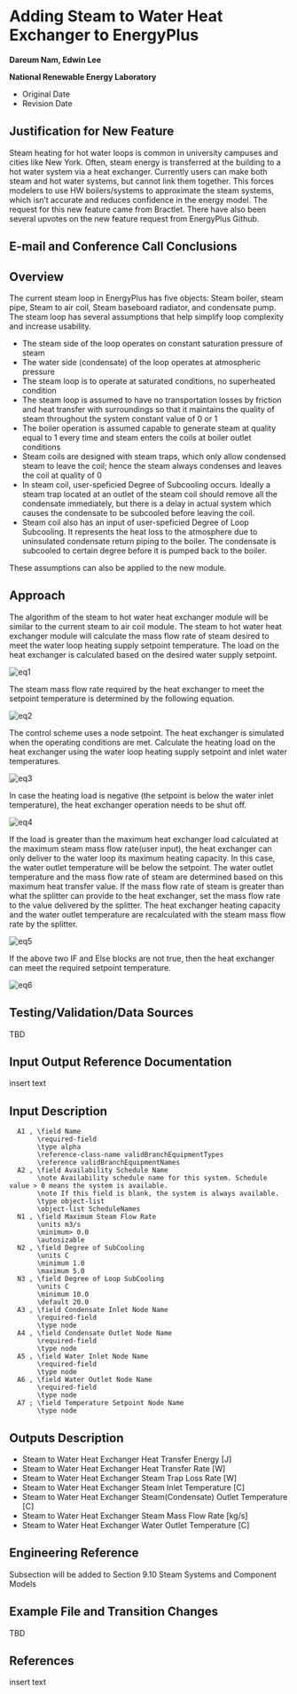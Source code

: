 Adding Steam to Water Heat Exchanger to EnergyPlus
================

**Dareum Nam, Edwin Lee**

**National Renewable Energy Laboratory**

 - Original Date
 - Revision Date
 

## Justification for New Feature ##

Steam heating for hot water loops is common in university campuses and cities like New York. Often, steam energy is transferred at the building to a hot water system via a heat exchanger. Currently users can make both steam and hot water systems, but cannot link them together. This forces modelers to use HW boilers/systems to approximate the steam systems, which isn’t accurate and reduces confidence in the energy model.
The request for this new feature came from Bractlet. There have also been several upvotes on the new feature request from EnergyPlus Github.



## E-mail and  Conference Call Conclusions ##


## Overview ##

The current steam loop in EnergyPlus has five objects: Steam boiler, steam pipe, Steam to air coil, Steam baseboard radiator, and condensate pump. The steam loop has several assumptions that help simplify loop complexity and increase usability.
- The steam side of the loop operates on constant saturation pressure of steam
- The water side (condensate) of the loop operates at atmospheric pressure
- The steam loop is to operate at saturated conditions, no superheated condition
- The steam loop is assumed to have no transportation losses by friction and heat transfer with surroundings so that it maintains the quality of steam throughout the system constant value of 0 or 1
- The boiler operation is assumed capable to generate steam at quality equal to 1 every time and steam enters the coils at boiler outlet conditions
- Steam coils are designed with steam traps, which only allow condensed steam to leave the coil; hence the steam always condenses and leaves the coil at quality of 0
- In steam coil, user-speficied Degree of Subcooling occurs. Ideally a steam trap located at an outlet of the steam coil should remove all the condensate immediately, but there is a delay in actual system which causes the condensate to be subcooled before leaving the coil.
- Steam coil also has an input of user-speficied Degree of Loop Subcooling. It represents the heat loss to the atmosphere due to uninsulated condensate return piping to the boiler. The condensate is subcooled to certain degree before it is pumped back to the boiler.

These assumptions can also be applied to the new module. 

## Approach ##

The algorithm of the steam to hot water heat exchanger module will be similar to the current steam to air coil module. The steam to hot water heat exchanger module will calculate the mass flow rate of steam desired to meet the water loop heating supply setpoint temperature. 
The load on the heat exchanger is calculated based on the desired water supply setpoint.

![eq1](https://github.com/dareumnam/EnergyPlus/blob/SteamOverhaul/design/FY2021/eq1.PNG)

The steam mass flow rate required by the heat exchanger to meet the setpoint temperature is determined by the following equation.

![eq2](https://github.com/dareumnam/EnergyPlus/blob/SteamOverhaul/design/FY2021/eq2.PNG)

The control scheme uses a node setpoint.
The heat exchanger is simulated when the operating conditions are met. Calculate the heating load on the heat exchanger using the water loop heating supply setpoint and inlet water temperatures.

![eq3](https://github.com/dareumnam/EnergyPlus/blob/SteamOverhaul/design/FY2021/eq3.PNG)

In case the heating load is negative (the setpoint is below the water inlet temperature), the heat exchanger operation needs to be shut off.

![eq4](https://github.com/dareumnam/EnergyPlus/blob/SteamOverhaul/design/FY2021/eq4.PNG)

If the load is greater than the maximum heat exchanger load calculated at the maximum steam mass flow rate(user input), the heat exchanger can only deliver to the water loop its maximum heating capacity. In this case, the water outlet temperature will be below the setpoint. The water outlet temperature and the mass flow rate of steam are determined based on this maximum heat transfer value. If the mass flow rate of steam is greater than what the splitter can provide to the heat exchanger, set the mass flow rate to the value delivered by the splitter. The heat exchanger heating capacity and the water outlet temperature are recalculated with the steam mass flow rate by the splitter.

![eq5](https://github.com/dareumnam/EnergyPlus/blob/SteamOverhaul/design/FY2021/eq5.PNG)

If the above two IF and Else blocks are not true, then the heat exchanger can meet the required setpoint temperature.

![eq6](https://github.com/dareumnam/EnergyPlus/blob/SteamOverhaul/design/FY2021/eq6.PNG)

## Testing/Validation/Data Sources ##

TBD

## Input Output Reference Documentation ##

insert text

## Input Description ##
 
      A1 , \field Name
           \required-field
           \type alpha
           \reference-class-name validBranchEquipmentTypes
           \reference validBranchEquipmentNames
      A2 , \field Availability Schedule Name
           \note Availability schedule name for this system. Schedule value > 0 means the system is available.
           \note If this field is blank, the system is always available.
           \type object-list
           \object-list ScheduleNames
      N1 , \field Maximum Steam Flow Rate
           \units m3/s
           \minimum> 0.0
           \autosizable
      N2 , \field Degree of SubCooling
           \units C
           \minimum 1.0
           \maximum 5.0
      N3 , \field Degree of Loop SubCooling
           \units C
           \minimum 10.0
           \default 20.0
      A3 , \field Condensate Inlet Node Name
           \required-field
           \type node
      A4 , \field Condensate Outlet Node Name
           \required-field
           \type node
      A5 , \field Water Inlet Node Name
           \required-field
           \type node
      A6 , \field Water Outlet Node Name
           \required-field
           \type node
      A7 ; \field Temperature Setpoint Node Name
           \type node

## Outputs Description ##

 - Steam to Water Heat Exchanger Heat Transfer Energy [J]
 - Steam to Water Heat Exchanger Heat Transfer Rate [W]
 - Steam to Water Heat Exchanger Steam Trap Loss Rate [W]
 - Steam to Water Heat Exchanger Steam Inlet Temperature [C]
 - Steam to Water Heat Exchanger Steam(Condensate) Outlet Temperature [C]
 - Steam to Water Heat Exchanger Steam Mass Flow Rate [kg/s]
 - Steam to Water Heat Exchanger Water Outlet Temperature [C]

## Engineering Reference ##

Subsection will be added to Section 9.10 Steam Systems and Component Models

## Example File and Transition Changes ##

TBD

## References ##

insert text



